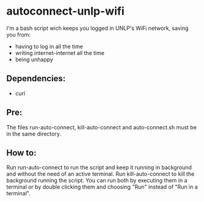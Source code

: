 autoconnect-unlp-wifi
=====================

I'm a bash script wich keeps you logged in UNLP's WiFi network, saving you from:
- having to log in all the time
- writing internet-internet all the time
- being unhappy


Dependencies:
-------------
- curl


Pre:
----
The files run-auto-connect, kill-auto-connect and auto-connect.sh must be in the same directory.


How to:
-------
Run run-auto-connect to run the script and keep it running in background and without the need of an active terminal.
Run kill-auto-connect to kill the background running the script.
You can run both by executing them in a terminal or by double clicking them and choosing "Run" instead of "Run in a terminal".
